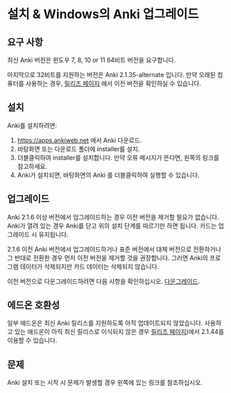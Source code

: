 # 설치 & Windows의 Anki 업그레이드

<!-- toc -->

## 요구 사항

최신 Anki 버전은 윈도우 7, 8, 10 or 11 64비트 버전을 요구합니다.

마지막으로 32비트를 지원하는 버전은 Anki 2.1.35-alternate 입니다.
만약 오래된 컴퓨터를 사용하는 경우, [릴리즈 페이지](https://github.com/ankitects/anki/releases) 에서 이전 버전을 확인하실 수 있습니다.

## 설치

Anki를 설치하려면:

1. <https://apps.ankiweb.net> 에서 Anki 다운로드.
2. 바탕화면 또는 다운로드 폴더에 installer를 설치.
3. 더블클릭하여 installer를 설치합니다. 만약 오류 메시지가 뜬다면, 왼쪽의 링크를 참고하세요.
4. Anki가 설치되면, 바탕화면의 Anki 를 더블클릭하여 실행할 수 있습니다.

## 업그레이드

Anki 2.1.6 이상 버전에서 업그레이드하는 경우 이전 버전을 제거할 필요가 없습니다.
Anki가 열려 있는 경우 Anki를 닫고 위의 설치 단계를 따르기만 하면 됩니다. 카드는 업그레이드 시 유지됩니다.

2.1.6 이전 Anki 버전에서 업그레이드하거나 표준 버전에서 대체 버전으로 전환하거나 그 반대로 전환한 경우 먼저 이전 버전을 제거할 것을 권장합니다. 그러면 Anki의 프로그램 데이터가 삭제되지만 카드 데이터는 삭제되지 않습니다.

이전 버전으로 다운그레이드하려면 다음 사항을 확인하십시오.
[다운그레이드](http://changes.ankiweb.net).

## 에드온 호환성

일부 애드온은 최신 Anki 릴리스를 지원하도록 아직 업데이트되지 않았습니다.
사용하고 있는 애드온이 아직 최신 릴리스로 이식되지 않은 경우 [릴리즈 페이지](http://https://github.com/ankitects/anki/releases))에서 2.1.44를 이용할 수 있습니다.

## 문제

Anki 설치 또는 시작 시 문제가 발생할 경우 왼쪽에 있는 링크를 참조하십시오.
